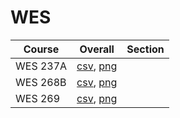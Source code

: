 # WES

| Course | Overall | Section |
| ------ | ------- | ------- |
| WES 237A | [csv](https://github.com/UCSD-Historical-Enrollment-Data/2024Winter/blob/main/overall/WES%20237A.csv), [png](https://raw.githubusercontent.com/UCSD-Historical-Enrollment-Data/2024Winter/main/plot_overall/WES%20237A.png) |  |
| WES 268B | [csv](https://github.com/UCSD-Historical-Enrollment-Data/2024Winter/blob/main/overall/WES%20268B.csv), [png](https://raw.githubusercontent.com/UCSD-Historical-Enrollment-Data/2024Winter/main/plot_overall/WES%20268B.png) |  |
| WES 269 | [csv](https://github.com/UCSD-Historical-Enrollment-Data/2024Winter/blob/main/overall/WES%20269.csv), [png](https://raw.githubusercontent.com/UCSD-Historical-Enrollment-Data/2024Winter/main/plot_overall/WES%20269.png) |  |
